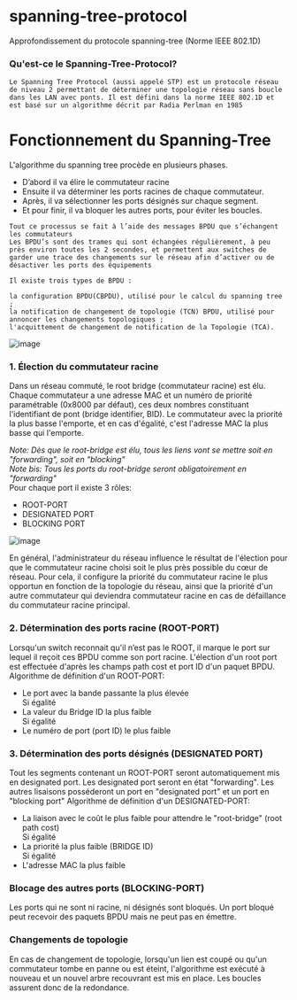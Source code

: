 # spanning-tree-protocol
Approfondissement du protocole spanning-tree (Norme IEEE 802.1D)

### Qu'est-ce le Spanning-Tree-Protocol?
```
Le Spanning Tree Protocol (aussi appelé STP) est un protocole réseau de niveau 2 permettant de déterminer une topologie réseau sans boucle dans les LAN avec ponts. Il est défini dans la norme IEEE 802.1D et est basé sur un algorithme décrit par Radia Perlman en 1985
```

# Fonctionnement du Spanning-Tree
L'algorithme du spanning tree procède en plusieurs phases.

* D’abord il va élire le commutateur racine
* Ensuite il va déterminer les ports racines de chaque commutateur.
* Après, il va sélectionner les ports désignés sur chaque segment.
* Et pour finir, il va bloquer les autres ports, pour éviter les boucles.

```
Tout ce processus se fait à l’aide des messages BPDU que s’échangent les commutateurs
Les BPDU’s sont des trames qui sont échangées régulièrement, à peu près environ toutes les 2 secondes, et permettent aux switches de garder une trace des changements sur le réseau afin d’activer ou de désactiver les ports des équipements

Il existe trois types de BPDU :

la configuration BPDU(CBPDU), utilisé pour le calcul du spanning tree ;
la notification de changement de topologie (TCN) BPDU, utilisé pour annoncer les changements topologiques ;
l'acquittement de changement de notification de la Topologie (TCA).
```


![image](https://user-images.githubusercontent.com/83721477/163803182-89b02ada-d7f2-47f6-979a-4feb68bfb33b.png)

### 1. Élection du commutateur racine
Dans un réseau commuté, le root bridge (commutateur racine) est élu. Chaque commutateur a une adresse MAC et un numéro de priorité paramétrable (0x8000 par défaut), ces deux nombres constituant l'identifiant de pont (bridge identifier, BID). Le commutateur avec la priorité la plus basse l'emporte, et en cas d'égalité, c'est l'adresse MAC la plus basse qui l'emporte.

*Note: Dès que le root-bridge est élu, tous les liens vont se mettre soit en "forwarding", soit en "blocking"* <br>
*Note bis: Tous les ports du root-bridge seront obligatoirement en "forwarding"* <br>
Pour chaque port il existe 3 rôles:
* ROOT-PORT
* DESIGNATED PORT
* BLOCKING PORT

![image](https://user-images.githubusercontent.com/83721477/163805286-382d5e6f-7214-4098-890c-bc6e9489e929.png)


En général, l'administrateur du réseau influence le résultat de l'élection pour que le commutateur racine choisi soit le plus près possible du cœur de réseau. Pour cela, il configure la priorité du commutateur racine le plus opportun en fonction de la topologie du réseau, ainsi que la priorité d'un autre commutateur qui deviendra commutateur racine en cas de défaillance du commutateur racine principal.

### 2. Détermination des ports racine (ROOT-PORT)
Lorsqu'un switch reconnait qu'il n’est pas le ROOT, il marque le port sur lequel il reçoit ces BPDU comme son port racine.
L'élection d'un root port est effectuée d'après les champs path cost et port ID d'un paquet BPDU. 
Algorithme de définition d'un ROOT-PORT:
* Le port avec la bande passante la plus élevée <br>
Si égalité
* La valeur du Bridge ID la plus faible <br>
Si égalité
* Le numéro de port (port ID) le plus faible <br>

### 3. Détermination des ports désignés (DESIGNATED PORT)
Tout les segments contenant un ROOT-PORT seront automatiquement mis en designated port. Les designated port seront en état "forwarding".
Les autres lisaisons posséderont un port en "designated port" et un port en "blocking port"
Algorithme de définition d'un DESIGNATED-PORT:
* La liaison avec le coût le plus faible pour attendre le "root-bridge" (root path cost) <br>
Si égalité
* La priorité la plus faible (BRIDGE ID) <br>
Si égalité
* L'adresse MAC la plus faible <br>

### Blocage des autres ports (BLOCKING-PORT)
Les ports qui ne sont ni racine, ni désignés sont bloqués. Un port bloqué peut recevoir des paquets BPDU mais ne peut pas en émettre.

### Changements de topologie
En cas de changement de topologie, lorsqu'un lien est coupé ou qu'un commutateur tombe en panne ou est éteint, l'algorithme est exécuté à nouveau et un nouvel arbre recouvrant est mis en place. Les boucles assurent donc de la redondance.
